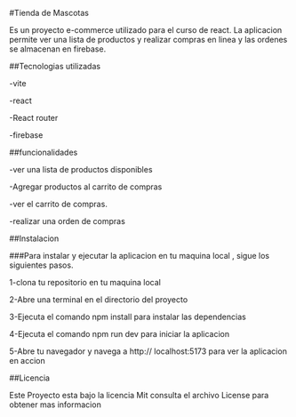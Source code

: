 #Tienda de Mascotas

Es un proyecto e-commerce utilizado para el curso de react. La aplicacion permite ver una lista de productos y realizar compras en linea y las ordenes se almacenan en firebase.

##Tecnologias utilizadas

-vite

-react

-React router

-firebase

##funcionalidades

-ver una lista de productos disponibles

-Agregar productos al carrito de compras

-ver el carrito de compras.

-realizar una orden de compras

##Instalacion

###Para instalar y ejecutar la aplicacion en tu maquina local , sigue los siguientes pasos.

1-clona tu repositorio en tu maquina local

2-Abre una terminal en el directorio del proyecto

3-Ejecuta el comando npm install para instalar las dependencias

4-Ejecuta el comando npm run dev para iniciar la aplicacion

5-Abre tu navegador y navega a http:// localhost:5173 para ver la aplicacion en accion


##Licencia 

Este Proyecto esta bajo la licencia Mit consulta el archivo License para obtener mas informacion
